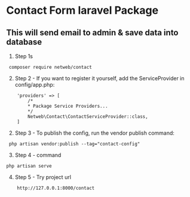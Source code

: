 # Contact Form laravel Package

## This will send email to admin & save data into database

1. Step 1s
```
 composer require netweb/contact
```
2. Step 2 - If you want to register it yourself, add the ServiceProvider in config/app.php:
```
    'providers' => [
        /*
        * Package Service Providers...
        */
        Netweb\Contact\ContactServiceProvider::class,
    ]
```
2. Step 3 - To publish the config, run the vendor publish command:
```
 php artisan vendor:publish --tag="contact-config"

```
3. Step 4 - command
```
php artisan serve

```
4. Step 5 - Try project url
```
    http://127.0.0.1:8000/contact
```



